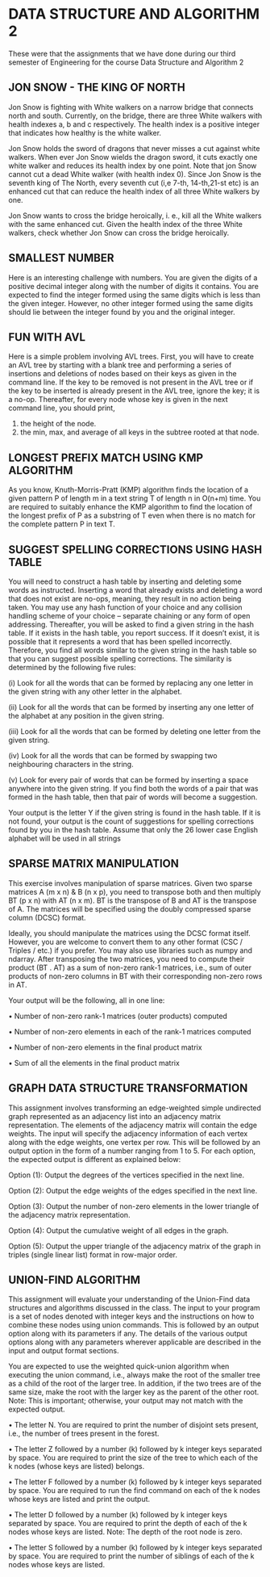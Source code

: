 # DATA STRUCTURE AND ALGORITHM 2

These were that the assignments that we have done during our third semester of Engineering for the course Data Structure and Algorithm 2


## JON SNOW - THE KING OF NORTH

Jon Snow is fighting with White walkers on a narrow bridge that connects north and south. Currently, on the bridge, there are three White walkers with health indexes a, b and c respectively. The health index is a positive integer that indicates how healthy is the white walker.

Jon Snow holds the sword of dragons that never misses a cut against white walkers. When ever Jon Snow wields the dragon sword, it cuts exactly one white walker and reduces its health index by one point. Note that jon Snow cannot cut a dead White walker (with health index 0). Since Jon Snow is the seventh king of The North, every seventh cut (i,e 7-th, 14-th,21-st etc) is an enhanced cut that can reduce the health index of all three White walkers by one.

Jon Snow wants to cross the bridge heroically, i. e., kill all the White walkers with the same enhanced cut. Given the health index of the three White walkers, check whether Jon Snow can cross the bridge heroically.

## SMALLEST NUMBER

Here is an interesting challenge with numbers. You are given the digits of a positive decimal integer along with the number of digits it contains. You are expected to find the integer formed using the same digits which is less than the given integer. However, no other integer formed using the same digits should lie between the integer found by you and the original integer.

## FUN WITH AVL

Here is a simple problem involving AVL trees. First, you will have to create an AVL tree by starting with a blank tree and performing a series of insertions and deletions of nodes based on their keys as given in the command line. If the key to be removed is not present in the AVL tree or if the key to be inserted is already present in the AVL tree, ignore the key; it is a no-op. Thereafter, for every node whose key is given in the next command line, you should print,

1. the height of the node.
2. the min, max, and average of all keys in the subtree rooted at that node.

## LONGEST PREFIX MATCH USING KMP ALGORITHM


As you know, Knuth-Morris-Pratt (KMP) algorithm finds the location of a given pattern P of length m in a text string T of length n in O(n+m) time. You are required to suitably enhance the KMP algorithm to find the location of the longest prefix of P as a substring of T even when there is no match for the complete pattern P in text T.

## SUGGEST SPELLING CORRECTIONS USING HASH TABLE

You will need to construct a hash table by inserting and deleting some words as instructed. Inserting a word that already exists and deleting a word that does not exist are no-ops, meaning, they result in no action being taken. You may use any hash function of your choice and any collision handling scheme of your choice – separate chaining or any form of open addressing. Thereafter, you will be asked to find a given string in the hash table. If it exists in the hash table, you report success. If it doesn’t exist, it is possible that it represents a word that has been spelled incorrectly. Therefore, you find all words similar to the given string in the hash table so that you can suggest possible spelling corrections. The similarity is determined by the following five rules:

(i) Look for all the words that can be formed by replacing any one letter in the given string with any other letter in the alphabet.

(ii) Look for all the words that can be formed by inserting any one letter of the alphabet at any position in the given string.

(iii) Look for all the words that can be formed by deleting one letter from the given string.

(iv) Look for all the words that can be formed by swapping two neighbouring characters in the string.

(v) Look for every pair of words that can be formed by inserting a space anywhere into the given string. If you find both the words of a pair that was formed in the hash table, then that pair of words will become a suggestion.

Your output is the letter Y if the given string is found in the hash table. If it is not found, your output is the count of suggestions for spelling corrections found by you in the hash table. Assume that only the 26 lower case English alphabet will be used in all strings

## SPARSE MATRIX MANIPULATION
This exercise involves manipulation of sparse matrices. Given two sparse matrices A (m x n) & B (n x p), you need to transpose both and then multiply BT (p x n) with AT (n x m). BT is the transpose of B and AT is the transpose of A. The matrices will be specified using the doubly compressed sparse column (DCSC) format.

Ideally, you should manipulate the matrices using the DCSC format itself. However, you are welcome to convert them to any other format (CSC / Triples / etc.) if you prefer. You may also use libraries such as numpy and ndarray. After transposing the two matrices, you need to compute their product (BT . AT) as a sum of non-zero rank-1 matrices, i.e., sum of outer products of non-zero columns in BT with their corresponding non-zero rows in AT.

Your output will be the following, all in one line:

• Number of non-zero rank-1 matrices (outer products) computed

• Number of non-zero elements in each of the rank-1 matrices computed

• Number of non-zero elements in the final product matrix

• Sum of all the elements in the final product matrix

## GRAPH DATA STRUCTURE TRANSFORMATION

This assignment involves transforming an edge-weighted simple undirected graph represented as an adjacency list into an adjacency matrix representation. The elements of the adjacency matrix will contain the edge weights. The input will specify the adjacency information of each vertex along with the edge weights, one vertex per row. This will be followed by an output option in the form of a number ranging from 1 to 5. For each option, the expected output is different as explained below:

Option (1): Output the degrees of the vertices specified in the next line.

Option (2): Output the edge weights of the edges specified in the next line.

Option (3): Output the number of non-zero elements in the lower triangle of the adjacency matrix representation.

Option (4): Output the cumulative weight of all edges in the graph.

Option (5): Output the upper triangle of the adjacency matrix of the graph in triples (single linear list) format in row-major order.

## UNION-FIND ALGORITHM

This assignment will evaluate your understanding of the Union-Find data structures and algorithms discussed in the class. The input to your program is a set of nodes denoted with integer keys and the instructions on how to combine these nodes using union commands. This is followed by an output option along with its parameters if any. The details of the various output options along with any parameters wherever applicable are described in the input and output format sections.

You are expected to use the weighted quick-union algorithm when executing the union command, i.e., always make the root of the smaller tree as a child of the root of the larger tree. In addition, if the two trees are of the same size, make the root with the larger key as the parent of the other root. Note: This is important; otherwise, your output may not match with the expected output.

• The letter N. You are required to print the number of disjoint sets present, i.e., the number of trees present in the forest.

• The letter Z followed by a number (k) followed by k integer keys separated by space. You are required to print the size of the tree to which each of the k nodes (whose keys are listed) belongs.

• The letter F followed by a number (k) followed by k integer keys separated by space. You are required to run the find command on each of the k nodes whose keys are listed and print the output.

• The letter D followed by a number (k) followed by k integer keys separated by space. You are required to print the depth of each of the k nodes whose keys are listed. Note: The depth of the root node is zero.

• The letter S followed by a number (k) followed by k integer keys separated by space. You are required to print the number of siblings of each of the k nodes whose keys are listed.
